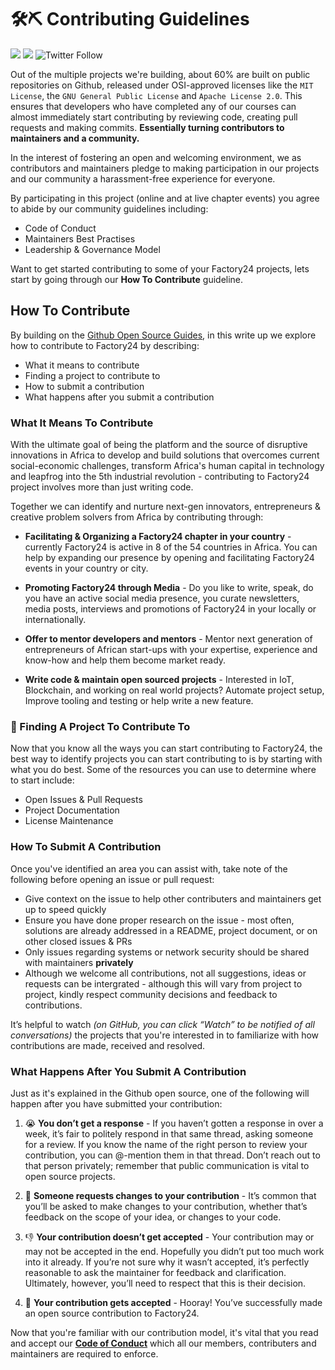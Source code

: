 # 🛠⛏ Contributing Guidelines

[![](https://img.shields.io/badge/made%20by-Afrolynk-maroon.svg?style=flat-square)](https://afrolynk.com/)
[![](https://img.shields.io/badge/project-Factory24-maroon.svg?style=flat-square)](http://factory24.org/)
![Twitter Follow](https://img.shields.io/twitter/follow/afrolynk?label=Follow&style=social)

Out of the multiple projects we're building, about 60% are built on public repositories on Github, released under 
OSI-approved licenses like the `MIT License`, the `GNU General Public License` and `Apache License 2.0`. This ensures 
that developers who have completed any of our courses can almost immediately start contributing by reviewing code, 
creating pull requests and making commits. **Essentially turning contributors to maintainers and a community.**

In the interest of fostering an open and welcoming environment, we as contributors and maintainers pledge to making 
participation in our projects and our community a harassment-free experience for everyone.

By participating in this project (online and at live chapter events) you agree to abide by our community guidelines 
including:

* Code of Conduct
* Maintainers Best Practises
* Leadership & Governance Model

Want to get started contributing to some of your Factory24 projects, lets start by going through our **How To Contribute** 
guideline.

## How To Contribute 

By building on the [Github Open Source Guides](https://opensource.guide), in this write up we explore
how to contribute to Factory24 by describing:

* What it means to contribute
* Finding a project to contribute to
* How to submit a contribution
* What happens after you submit a contribution

### What It Means To Contribute

With the ultimate goal of being the platform and the source of disruptive innovations in Africa to develop 
and build solutions that overcomes current social-economic challenges, transform Africa's human capital in 
technology and leapfrog into the 5th industrial revolution - contributing to Factory24 project involves more 
than just writing code. 

Together we can identify and nurture next-gen innovators, entrepreneurs & creative problem solvers from Africa 
by contributing through:

 * **Facilitating & Organizing a Factory24 chapter in your country** - currently Factory24 is active in 8 of 
 the 54 countries in Africa. You can help by expanding our presence by opening and facilitating Factory24 
 events in your country or city. 

 * **Promoting Factory24 through Media** - Do you like to write, speak, do you have an active social media presence,
 you curate newsletters, media posts, interviews and promotions of Factory24 in your locally or internationally.

 * **Offer to mentor developers and mentors** - Mentor next generation of entrepreneurs of African start-ups with 
 your expertise, experience and know-how and help them become market ready.

 * **Write code & maintain open sourced projects** - Interested in IoT, Blockchain, and working on real world projects? 
 Automate project setup, Improve tooling and testing or help write a new feature. 

### 🔬 Finding A Project To Contribute To

Now that you know all the ways you can start contributing to Factory24, the best way to identify projects you can start 
contributing to is by starting with what you do best. Some of the resources you can use to determine where to start include:

* Open Issues & Pull Requests
* Project Documentation
* License Maintenance

### How To Submit A Contribution

Once you've identified an area you can assist with, take note of the following before opening an issue or pull request:

 - Give context on the issue to help other contributers and maintainers get up to speed quickly
 - Ensure you have done proper research on the issue - most often, solutions are already addressed in a README, project 
    document, or on other closed issues & PRs
 - Only issues regarding systems or network security should be shared with maintainers **privately**
 - Although we welcome all contributions, not all suggestions, ideas or requests can be intergrated - although this will 
    vary from project to project, kindly respect community decisions and feedback to contributions.

It’s helpful to watch *(on GitHub, you can click “Watch” to be notified of all conversations)* the projects that you're interested in to familiarize with how contributions are made, received and resolved. 

### What Happens After You Submit A Contribution

Just as it's explained in the Github open source, one of the following will happen after you have submitted your 
contribution:

1. 😭 **You don’t get a response** - If you haven’t gotten a response in over a week, it’s fair to politely respond in that same thread, asking someone for a review. If you know the name of the right person to review your contribution, you can @-mention them in that thread. Don’t reach out to that person privately; remember that public communication is vital to open source projects.

2. 🚧 **Someone requests changes to your contribution** - It’s common that you’ll be asked to make changes to your contribution, whether that’s feedback on the scope of your idea, or changes to your code.

3. 👎 **Your contribution doesn’t get accepted** - Your contribution may or may not be accepted in the end. Hopefully you didn’t put too much work into it already. If you’re not sure why it wasn’t accepted, it’s perfectly reasonable to ask the maintainer for feedback and clarification. Ultimately, however, you’ll need to respect that this is their decision.

4. 🎉 **Your contribution gets accepted** - Hooray! You’ve successfully made an open source contribution to Factory24.

Now that you're familiar with our contribution model, it's vital that you read and accept our **[Code of Conduct](https://github.com/factory24/contributing-guide/blob/master/Code_Of_Conduct.md)** which all our members, contributers and maintainers are required to enforce. 